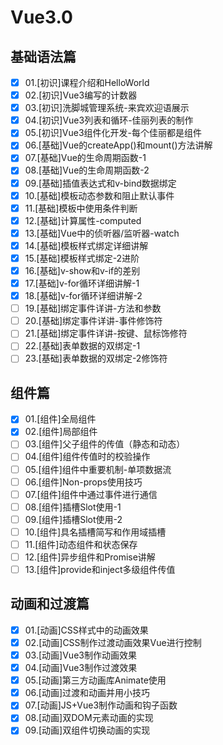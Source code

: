 # Vue3.0

## 基础语法篇

- [x] 01.[初识]课程介绍和HelloWorld
- [x] 02.[初识]Vue3编写的计数器
- [x] 03.[初识]洗脚城管理系统-来宾欢迎语展示
- [x] 04.[初识]Vue3列表和循环-佳丽列表的制作
- [x] 05.[初识]Vue3组件化开发-每个佳丽都是组件
- [x] 06.[基础]Vue的createApp()和mount()方法讲解
- [x] 07.[基础]Vue的生命周期函数-1
- [x] 08.[基础]Vue的生命周期函数-2
- [x] 09.[基础]插值表达式和v-bind数据绑定
- [x] 10.[基础]模板动态参数和阻止默认事件
- [x] 11.[基础]模板中使用条件判断
- [x] 12.[基础]计算属性-computed
- [x] 13.[基础]Vue中的侦听器/监听器-watch
- [x] 14.[基础]模板样式绑定详细讲解
- [x] 15.[基础]模板样式绑定-2进阶
- [x] 16.[基础]v-show和v-if的差别
- [x] 17.[基础]v-for循环详细讲解-1
- [x] 18.[基础]v-for循环详细讲解-2
- [ ] 19.[基础]绑定事件详讲-方法和参数
- [ ] 20.[基础]绑定事件详讲-事件修饰符
- [ ] 21.[基础]绑定事件详讲-按键、鼠标饰修符
- [ ] 22.[基础]表单数据的双绑定-1
- [ ] 23.[基础]表单数据的双绑定-2修饰符

## 组件篇

- [x] 01.[组件]全局组件
- [x] 02.[组件]局部组件
- [ ] 03.[组件]父子组件的传值（静态和动态）
- [ ] 04.[组件]组件传值时的校验操作
- [ ] 05.[组件]组件中重要机制-单项数据流
- [ ] 06.[组件]Non-props使用技巧
- [ ] 07.[组件]组件中通过事件进行通信
- [ ] 08.[组件]插槽Slot使用-1
- [ ] 09.[组件]插槽Slot使用-2
- [ ] 10.[组件]具名插槽简写和作用域插槽
- [ ] 11.[组件]动态组件和状态保存
- [ ] 12.[组件]异步组件和Promise讲解
- [ ] 13.[组件]provide和inject多级组件传值

## 动画和过渡篇

- [x] 01.[动画]CSS样式中的动画效果
- [x] 02.[动画]CSS制作过渡动画效果Vue进行控制
- [x] 03.[动画]Vue3制作动画效果
- [x] 04.[动画]Vue3制作过渡效果
- [x] 05.[动画]第三方动画库Animate使用
- [x] 06.[动画]过渡和动画并用小技巧
- [x] 07.[动画]JS+Vue3制作动画和钩子函数
- [x] 08.[动画]双DOM元素动画的实现
- [x] 09.[动画]双组件切换动画的实现
